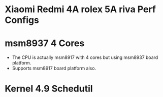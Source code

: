 # Xiaomi Redmi 4A rolex 5A riva Perf Configs

# msm8937 4 Cores
- The CPU is actually msm8917 with 4 cores but using msm8937 board platform.
- Supports msm8917 board platform also.

# Kernel 4.9 Schedutil
